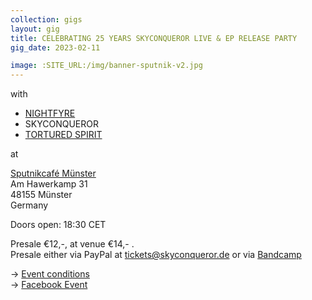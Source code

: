 ```yaml
---
collection: gigs
layout: gig
title: CELEBRATING 25 YEARS SKYCONQUEROR LIVE & EP RELEASE PARTY 
gig_date: 2023-02-11

image: :SITE_URL:/img/banner-sputnik-v2.jpg
---
```


with

* [NIGHTFYRE](https://www.facebook.com/Nightfyreband/)
* SKYCONQUEROR
* [TORTURED SPIRIT](https://www.facebook.com/torturedspiritdoom/)

at

[Sputnikcafé Münster](https://www.sputnikhalle.de/cafe-sputnik/) \
Am Hawerkamp 31 \
48155 Münster \
Germany

Doors open:  18:30 CET

Presale €12,-, at venue €14,- . \
Presale either via PayPal at tickets@skyconqueror.de or via [Bandcamp](https://skyconqueror.bandcamp.com/merch/25-years-skyconqueror-live)

-> [Event conditions](./event-conditions.html) \
-> [Facebook Event](https://www.facebook.com/events/815925506153016)
